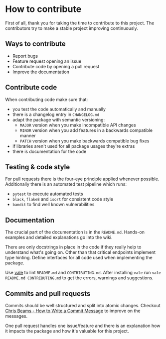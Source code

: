 # How to contribute

First of all, thank you for taking the time to contribute to this project.
The contributors try to make a stable project improving continuously.

## Ways to contribute

- Report bugs
- Feature request opening an issue
- Contribute code by opening a pull request
- Improve the documentation

## Contribute code

When contributing code make sure that:
- you test the code automatically and manually
- there is a changelog entry in `CHANGELOG.md`
- adapt the package with semantic versioning:
  - `MAJOR` version when you make incompatible API changes
  - `MINOR` version when you add features in a backwards compatible manner
  - `PATCH` version when you make backwards compatible bug fixes
- if libraries aren't used for all package usages they're extras
- there is documentation for the code

## Testing & code style

For pull requests there is the four-eye principle applied whenever possible.
Additionally there is an automated test pipeline which runs:
- `pytest` to execute automated tests
- `black`, `flake8` and `isort` for consistent code style
- `bandit` to find well known vulnerabilities

## Documentation

The crucial part of the documentation is in the `README.md`.
Hands-on examples and detailed explanations go into the wiki.

There are only docstrings in place in the code if they really help to
understand what's going on. Other than that critical endpoints implement type
hinting. Define interfaces for all code used when implementing the package.

Use [vale](https://vale.sh/) to lint `README.md` and `CONTRIBUTING.md`. After
installing `vale` run `vale README.md CONTRIBUTING.md` to get the errors,
warnings and suggestions.

## Commits and pull requests

Commits should be well structured and split into atomic changes.
Checkout [Chris Beams - How to Write a Commit Message](https://chris.beams.io/posts/git-commit/#seven-rules)
to improve on the messages.

One pull request handles one issue/feature and there is an explanation
how it impacts the package and how it's valuable for this project.
